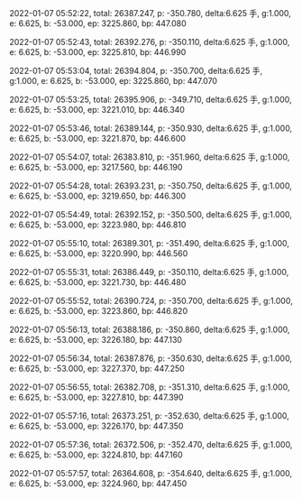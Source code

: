 2022-01-07 05:52:22, total: 26387.247, p: -350.780, delta:6.625 手, g:1.000, e: 6.625, b: -53.000, ep: 3225.860, bp: 447.080

2022-01-07 05:52:43, total: 26392.276, p: -350.110, delta:6.625 手, g:1.000, e: 6.625, b: -53.000, ep: 3225.810, bp: 446.990

2022-01-07 05:53:04, total: 26394.804, p: -350.700, delta:6.625 手, g:1.000, e: 6.625, b: -53.000, ep: 3225.860, bp: 447.070

2022-01-07 05:53:25, total: 26395.906, p: -349.710, delta:6.625 手, g:1.000, e: 6.625, b: -53.000, ep: 3221.010, bp: 446.340

2022-01-07 05:53:46, total: 26389.144, p: -350.930, delta:6.625 手, g:1.000, e: 6.625, b: -53.000, ep: 3221.870, bp: 446.600

2022-01-07 05:54:07, total: 26383.810, p: -351.960, delta:6.625 手, g:1.000, e: 6.625, b: -53.000, ep: 3217.560, bp: 446.190

2022-01-07 05:54:28, total: 26393.231, p: -350.750, delta:6.625 手, g:1.000, e: 6.625, b: -53.000, ep: 3219.650, bp: 446.300

2022-01-07 05:54:49, total: 26392.152, p: -350.500, delta:6.625 手, g:1.000, e: 6.625, b: -53.000, ep: 3223.980, bp: 446.810

2022-01-07 05:55:10, total: 26389.301, p: -351.490, delta:6.625 手, g:1.000, e: 6.625, b: -53.000, ep: 3220.990, bp: 446.560

2022-01-07 05:55:31, total: 26386.449, p: -350.110, delta:6.625 手, g:1.000, e: 6.625, b: -53.000, ep: 3221.730, bp: 446.480

2022-01-07 05:55:52, total: 26390.724, p: -350.700, delta:6.625 手, g:1.000, e: 6.625, b: -53.000, ep: 3223.860, bp: 446.820

2022-01-07 05:56:13, total: 26388.186, p: -350.860, delta:6.625 手, g:1.000, e: 6.625, b: -53.000, ep: 3226.180, bp: 447.130

2022-01-07 05:56:34, total: 26387.876, p: -350.630, delta:6.625 手, g:1.000, e: 6.625, b: -53.000, ep: 3227.370, bp: 447.250

2022-01-07 05:56:55, total: 26382.708, p: -351.310, delta:6.625 手, g:1.000, e: 6.625, b: -53.000, ep: 3227.810, bp: 447.390

2022-01-07 05:57:16, total: 26373.251, p: -352.630, delta:6.625 手, g:1.000, e: 6.625, b: -53.000, ep: 3226.170, bp: 447.350

2022-01-07 05:57:36, total: 26372.506, p: -352.470, delta:6.625 手, g:1.000, e: 6.625, b: -53.000, ep: 3224.810, bp: 447.160

2022-01-07 05:57:57, total: 26364.608, p: -354.640, delta:6.625 手, g:1.000, e: 6.625, b: -53.000, ep: 3224.960, bp: 447.450